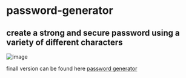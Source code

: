 # password-generator

## create a strong and secure password using a variety of different characters ##

![image](https://user-images.githubusercontent.com/97713255/160523929-6df18011-b127-4afd-9d32-2ccd01ff967e.png)


finall version can be found here [password generator](https://oscarhernandez2022.github.io/password-generator/)
